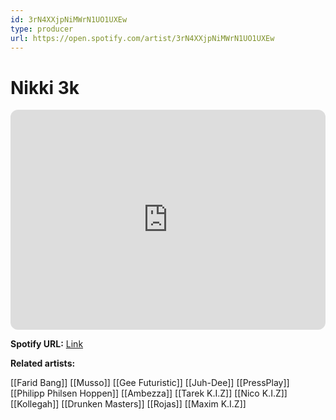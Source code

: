 ```yaml
---
id: 3rN4XXjpNiMWrN1UO1UXEw
type: producer
url: https://open.spotify.com/artist/3rN4XXjpNiMWrN1UO1UXEw
---
```

# Nikki 3k

<iframe style="border-radius:12px" src="https://open.spotify.com/embed/artist/3rN4XXjpNiMWrN1UO1UXEw" width="100%" height="352" frameBorder="0" allowfullscreen="" allow="autoplay; clipboard-write; encrypted-media; fullscreen; picture-in-picture" loading="lazy"></iframe>

**Spotify URL:** [Link](https://open.spotify.com/artist/3rN4XXjpNiMWrN1UO1UXEw)

**Related artists:**

[[Farid Bang]]
[[Musso]]
[[Gee Futuristic]]
[[Juh-Dee]]
[[PressPlay]]
[[Philipp Philsen Hoppen]]
[[Ambezza]]
[[Tarek K.I.Z]]
[[Nico K.I.Z]]
[[Kollegah]]
[[Drunken Masters]]
[[Rojas]]
[[Maxim K.I.Z]]
